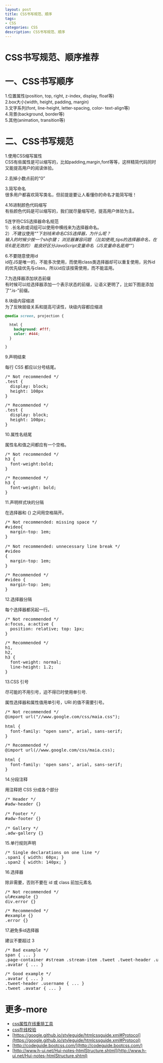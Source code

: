```yaml
---
layout: post
title: CSS书写规范、顺序
tags:
- CSS
categories: CSS
description: CSS书写规范、顺序
---
```

# CSS书写规范、顺序推荐

# 一、CSS书写顺序

1.位置属性(position, top, right, z-index, display, float等)  
2.box大小(width, height, padding, margin)  
3.文字系列(font, line-height, letter-spacing, color- text-align等)  
4.背景(background, border等)  
5.其他(animation, transition等)  

# 二、CSS书写规范 
1.使用CSS缩写属性   
CSS有些属性是可以缩写的，比如padding,margin,font等等，这样精简代码同时又能提高用户的阅读体验。

2.去掉小数点前的“0”

3.简写命名  
很多用户都喜欢简写类名，但前提是要让人看懂你的命名才能简写哦！

4.16进制颜色代码缩写  
有些颜色代码是可以缩写的，我们就尽量缩写吧，提高用户体验为主。

5连字符CSS选择器命名规范  
1）.长名称或词组可以使用中横线来为选择器命名。  
2）.不建议使用“_”下划线来命名CSS选择器，为什么呢？  
输入的时候少按一个shift键； 浏览器兼容问题 （比如使用_tips的选择器命名，在IE6是无效的）   能良好区分JavaScript变量命名（JS变量命名是用“_”）  

6.不要随意使用id  
id在JS是唯一的，不能多次使用，而使用class类选择器却可以重复使用，另外id的优先级优先与class，所以id应该按需使用，而不能滥用。

7.为选择器添加状态前缀  
有时候可以给选择器添加一个表示状态的前缀，让语义更明了，比如下图是添加了“.is-”前缀。

8.块级内容缩进  
为了反映层级关系和提高可读性，块级内容都应缩进
```css
@media screen, projection {

  html {
    background: #fff;
    color: #444;
  }

}
```

9.声明结束

每行 CSS 都应以分号结尾。

<pre class="badcode">
/* Not recommended */
.test {
  display: block;
  height: 100px
}
</pre>

<pre class="goodcode">
/* Recommended */
.test {
  display: block;
  height: 100px;
}
</pre>

10.属性名结尾

属性名和值之间都应有一个空格。

<pre class="badcode">
/* Not recommended */
h3 {
  font-weight:bold;
}
</pre>

<pre class="goodcode">
/* Recommended */
h3 {
  font-weight: bold;
}
</pre>

11.声明样式块的分隔

在选择器和 {} 之间用空格隔开。

<pre class="badcode">
/* Not recommended: missing space */
#video{
  margin-top: 1em;
}

/* Not recommended: unnecessary line break */
#video
{
  margin-top: 1em;
}
</pre>

<pre class="goodcode">
/* Recommended */
#video {
  margin-top: 1em;
}
</pre>

12.选择器分隔

每个选择器都另起一行。

<pre class="badcode">
/* Not recommended */
a:focus, a:active {
  position: relative; top: 1px;
}
</pre>

<pre class="goodcode">
/* Recommended */
h1,
h2,
h3 {
  font-weight: normal;
  line-height: 1.2;
}
</pre>

13.CSS 引号

尽可能的不用引号，迫不得已时使用单引号.

属性选择器和属性值用单引号，URI 的值不需要引号。

<pre class="badcode">
/* Not recommended */
@import url("//www.google.com/css/maia.css");

html {
  font-family: "open sans", arial, sans-serif;
}
</pre>

<pre class="goodcode">
/* Recommended */
@import url(//www.google.com/css/maia.css);

html {
  font-family: 'open sans', arial, sans-serif;
}
</pre>

14.分段注释

用注释把 CSS 分成各个部分

<pre class="goodcode">
/* Header */
#adw-header {}

/* Footer */
#adw-footer {}

/* Gallery */
.adw-gallery {}
</pre>

15.单行规则声明
<pre class="goodcode">
/* Single declarations on one line */
.span1 { width: 60px; }
.span2 { width: 140px; }
</pre>

16.选择器

除非需要，否则不要在 id 或 class 前加元素名

<pre class="badcode">
/* Not recommended */
ul#example {}
div.error {}
</pre>

<pre class="goodcode">
/* Recommended */
#example {}
.error {}
</pre>

17.避免多id选择器

建议不要超过 3

<pre class="badcode">
/* Bad example */
span { ... }
.page-container #stream .stream-item .tweet .tweet-header .username { ... }
.avatar { ... }
</pre>

<pre class="goodcode">
/* Good example */
.avatar { ... }
.tweet-header .username { ... }
.tweet .avatar { ... }
</pre>


# 更多-more
* [css属性在线重排工具](http://csscomb.com/online)
* [css在线校验](http://jigsaw.w3.org/css-validator/)
* [https://google.github.io/styleguide/htmlcssguide.xml#Protocol](https://google.github.io/styleguide/htmlcssguide.xml#Protocol)
* [http://codeguide.bootcss.com/](http://codeguide.bootcss.com/)
* [http://www.h-ui.net/Hui-notes-htmlStructure.shtml](http://www.h-ui.net/Hui-notes-htmlStructure.shtml)